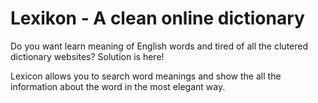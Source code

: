 # Lexikon - A clean online dictionary

Do you want learn meaning of English words and tired of all the clutered dictionary websites? Solution is here!

Lexicon allows you to search word meanings and show the all the information about the word in the most elegant way.
